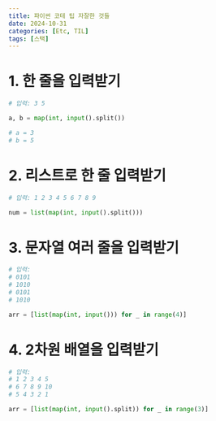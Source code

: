 ```yaml
---
title: 파이썬 코테 팁 자잘한 것들
date: 2024-10-31
categories: [Etc, TIL]
tags: [스택]
---
```

# 1. 한 줄을 입력받기

```python
# 입력: 3 5

a, b = map(int, input().split())

# a = 3
# b = 5
```

# 2. 리스트로 한 줄 입력받기

```python
# 입력: 1 2 3 4 5 6 7 8 9

num = list(map(int, input().split()))
```

# 3. 문자열 여러 줄을 입력받기

```python
# 입력: 
# 0101
# 1010
# 0101
# 1010

arr = [list(map(int, input())) for _ in range(4)]
```

# 4. 2차원 배열을 입력받기

```python
# 입력:
# 1 2 3 4 5
# 6 7 8 9 10
# 5 4 3 2 1

arr = [list(map(int, input().split)) for _ in range(3)]

```